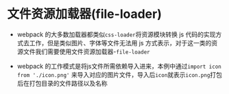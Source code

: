 # 文件资源加载器(file-loader)

- webpack 的大多数加载器都类似`css-loader`将资源模块转换 js 代码的实现方式去工作，但是类似图片、字体等文件无法用 js 方式表示，对于这一类的资源文件我们需要使用文件资源加载器-`file-loader`

- webpack 的工作模式是将js文件所需依赖导入进来，本例中通过`import icon from './icon.png'` 来导入对应的图片文件，导入后`icon`就表示`icon.png`打包后在打包目录的文件路径以及名称
